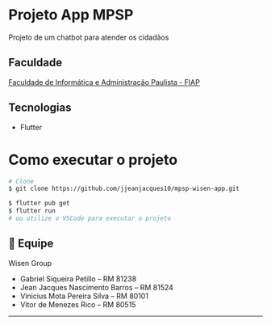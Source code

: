 # Projeto App MPSP

Projeto de um chatbot para atender os cidadãos 

## Faculdade

[Faculdade de Informática e Administração Paulista - FIAP](https://www.fiap.com.br/)

## Tecnologias 

- Flutter

# Como executar o projeto

```bash
# Clone
$ git clone https://github.com/jjeanjacques10/mpsp-wisen-app.git

$ flutter pub get
$ flutter run
# ou utilize o VSCode para executar o projeto
```

## 👊 Equipe 

Wisen Group

- Gabriel Siqueira Petillo – RM 81238
- Jean Jacques Nascimento Barros – RM 81524
- Vinicius Mota Pereira Silva – RM 80101
- Vitor de Menezes Rico – RM 80515
---